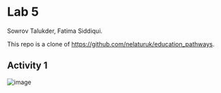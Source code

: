 # Lab 5

Sowrov Talukder, Fatima Siddiqui.

This repo is a clone of https://github.com/nelaturuk/education_pathways.

## Activity 1

![image](https://user-images.githubusercontent.com/42917737/197939062-5570da79-8d33-4eef-a0fc-483b40c5de6f.png)



